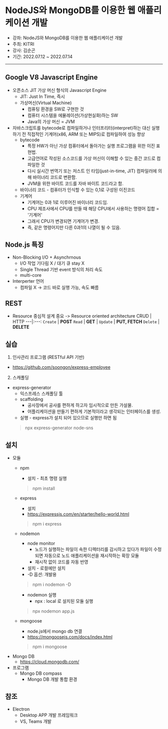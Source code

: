 # NodeJS와 MongoDB를 이용한 웹 애플리케이션 개발
- 강좌: NodeJS와 MongoDB를 이용한 웹 애플리케이션 개발
- 주최: KITRI
- 강사: 김순곤
- 기간: 2022.07.12 ~ 2022.07.14
---
## Google V8 Javascript Engine
- 오픈소스 JIT 가상 머신 형식의 Javascript Engine
    - JIT: Just In Time, 즉시
    - 가상머신(Virtual Machine)
        - 컴퓨팅 환경을 SW로 구현한 것
        - 컴퓨터 시스템을 에뮬레이션(가상현실화)하는 SW
        - Java의 가상 머신 = JVM
- 자바스크립트를 bytecode로 컴파일하거나 인터프리터(interpret)하는 대신 실행하기 전 직접적인 기계어(x86, ARM 또는 MIPS)로 컴파일하여 성능 향상
    - bytecode
        - 특정 HW가 아닌 가상 컴퓨터에서 돌아가는 실행 프로그램을 위한 이진 표현법.
        - 고급언어로 작성된 소스코드를 가상 머신이 이해할 수 있는 중간 코드로 컴파일한 것
        - 다시 실시간 번역기 또는 저스트 인 타임(just-in-time, JIT) 컴파일러에 의해 바이너리 코드로 변환함.
        - JVM을 위한 바이트 코드를 자바 바이트 코드라고 함.
    - 바이너리 코드 - 컴퓨터가 인식할 수 있는 0,1로 구성된 이진코드
    - 기계어
        - 기계어는 0과 1로 이루어진 바이너리 코드임.
        - CPU 제조사에서 CPU를 만들 때 해당 CPU에서 사용하는 명령어 집합 = '기계어'
        - 그래서 CPU가 변경되면 기계어가 변경.
        - 즉, 같은 명령어지만 다른 0과1의 나열이 될 수 있음.

## Node.js 특징
- Non-Blocking I/O + Asynchrnous
    - I/O 작업 기다림 X / 대기 큐 stay X
    - Single Thread 기반 event 방식의 처리 속도
    - multi-core
- Interperter 언어
    - 컴파일 X -> 코드 바로 실행 가능, 속도 빠름

## REST
- Resource 중심적 설계 중요 -> Resource oriented architecture
    CRUD | HTTP
    ---|:---:
    `Create` | **POST**
    `Read` | **GET** |
    `Update` | **PUT, FETCH**
    `Delete` | **DELETE**

## 실습
1. 인사관리 프로그램 (RESTful API 기반)
- https://github.com/soongon/express-employee

2. 스캐폴딩
- express-generator
    - 익스프레스 스캐폴딩 툴
    - scaffolding
        - 공사장에서 공사를 편하게 하고자 임시적으로 만든 가설물.
        - 어플리케이션을 만들기 편하게 기본적이라고 생각되는 인터페이스를 생성.
    - 실행 - express가 설치 되어 있으므로 실행만 하면 됨
    > npx express-generator node-sns


## 설치
- 모듈
    - npm
        - 설치 - 최초 명령 실행
        > npm install
    - express
        - 설치
        - https://expressjs.com/en/starter/hello-world.html
        > npm i express
    - nodemon
        - node monitor
            - 노드가 실행하는 파일이 속한 디렉터리를 감시하고 있다가 파일이 수정되면 자동으로 노드 애플리케이션을 재시작하는 확장 모듈
            - 재시작 없이 코드를 자동 반영
        - 설치 - 로컬에만 설치
        - -D 옵션: 개발용
        > npm i nodemon -D

        - nodemon 실행
            - npx : local 로 설치된 모듈 실행
        > npx nodemon app.js
    - mongoose
        - node.js에서 mongo db 연결
        - https://mongoosejs.com/docs/index.html
        > npm i mongoose
- Mongo DB
    - https://cloud.mongodb.com/
- 프로그램
    - Mongo DB compass
        - Mongo DB 개발 통합 환경    

## 참조
- Electron
    - Desktop APP 개발 프레임워크
    - VS, Teams 개발